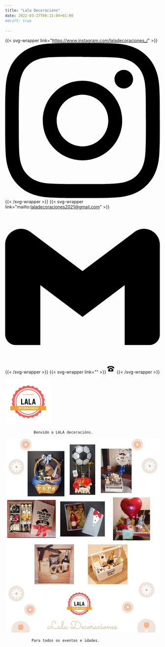 ```yaml
---
title: "Lala Decoracións"
date: 2022-03-27T00:15:04+01:00
#draft: true

---
```


{{< svg-wrapper link="https://www.instagram.com/laladecoraciones_/" >}}
<svg role="img" viewBox="0 0 24 24" xmlns="http://www.w3.org/2000/svg"><title>Instagram</title><path d="M12 0C8.74 0 8.333.015 7.053.072 5.775.132 4.905.333 4.14.63c-.789.306-1.459.717-2.126 1.384S.935 3.35.63 4.14C.333 4.905.131 5.775.072 7.053.012 8.333 0 8.74 0 12s.015 3.667.072 4.947c.06 1.277.261 2.148.558 2.913.306.788.717 1.459 1.384 2.126.667.666 1.336 1.079 2.126 1.384.766.296 1.636.499 2.913.558C8.333 23.988 8.74 24 12 24s3.667-.015 4.947-.072c1.277-.06 2.148-.262 2.913-.558.788-.306 1.459-.718 2.126-1.384.666-.667 1.079-1.335 1.384-2.126.296-.765.499-1.636.558-2.913.06-1.28.072-1.687.072-4.947s-.015-3.667-.072-4.947c-.06-1.277-.262-2.149-.558-2.913-.306-.789-.718-1.459-1.384-2.126C21.319 1.347 20.651.935 19.86.63c-.765-.297-1.636-.499-2.913-.558C15.667.012 15.26 0 12 0zm0 2.16c3.203 0 3.585.016 4.85.071 1.17.055 1.805.249 2.227.415.562.217.96.477 1.382.896.419.42.679.819.896 1.381.164.422.36 1.057.413 2.227.057 1.266.07 1.646.07 4.85s-.015 3.585-.074 4.85c-.061 1.17-.256 1.805-.421 2.227-.224.562-.479.96-.899 1.382-.419.419-.824.679-1.38.896-.42.164-1.065.36-2.235.413-1.274.057-1.649.07-4.859.07-3.211 0-3.586-.015-4.859-.074-1.171-.061-1.816-.256-2.236-.421-.569-.224-.96-.479-1.379-.899-.421-.419-.69-.824-.9-1.38-.165-.42-.359-1.065-.42-2.235-.045-1.26-.061-1.649-.061-4.844 0-3.196.016-3.586.061-4.861.061-1.17.255-1.814.42-2.234.21-.57.479-.96.9-1.381.419-.419.81-.689 1.379-.898.42-.166 1.051-.361 2.221-.421 1.275-.045 1.65-.06 4.859-.06l.045.03zm0 3.678c-3.405 0-6.162 2.76-6.162 6.162 0 3.405 2.76 6.162 6.162 6.162 3.405 0 6.162-2.76 6.162-6.162 0-3.405-2.76-6.162-6.162-6.162zM12 16c-2.21 0-4-1.79-4-4s1.79-4 4-4 4 1.79 4 4-1.79 4-4 4zm7.846-10.405c0 .795-.646 1.44-1.44 1.44-.795 0-1.44-.646-1.44-1.44 0-.794.646-1.439 1.44-1.439.793-.001 1.44.645 1.44 1.439z"/></svg>
{{< /svg-wrapper >}}
{{< svg-wrapper link="mailto:laladecoraciones2021@gmail.com" >}}
<svg role="img" viewBox="0 0 24 24" xmlns="http://www.w3.org/2000/svg"><title>Gmail</title><path d="M24 5.457v13.909c0 .904-.732 1.636-1.636 1.636h-3.819V11.73L12 16.64l-6.545-4.91v9.273H1.636A1.636 1.636 0 0 1 0 19.366V5.457c0-2.023 2.309-3.178 3.927-1.964L5.455 4.64 12 9.548l6.545-4.91 1.528-1.145C21.69 2.28 24 3.434 24 5.457z"/></svg>
{{< /svg-wrapper >}}
{{< svg-wrapper link="" >}}
<svg role="img" viewBox="0 0 24 24" xmlns="http://www.w3.org/2000/svg" height="1.9em"><title>Teléfono</title><path d="M17.256 12.253c-.096-.667-.611-1.187-1.274-1.342c-2.577-.604-3.223-2.088-3.332-3.734C12.193 7.092 11.38 7 10 7s-2.193.092-2.65.177c-.109 1.646-.755 3.13-3.332 3.734c-.663.156-1.178.675-1.274 1.342l-.497 3.442C2.072 16.907 2.962 18 4.2 18h11.6c1.237 0 2.128-1.093 1.953-2.305l-.497-3.442zM10 15.492c-1.395 0-2.526-1.12-2.526-2.5s1.131-2.5 2.526-2.5s2.526 1.12 2.526 2.5s-1.132 2.5-2.526 2.5zM19.95 6c-.024-1.5-3.842-3.999-9.95-4C3.891 2.001.073 4.5.05 6s.021 3.452 2.535 3.127c2.941-.381 2.76-1.408 2.76-2.876C5.345 5.227 7.737 4.98 10 4.98s4.654.247 4.655 1.271c0 1.468-.181 2.495 2.76 2.876C19.928 9.452 19.973 7.5 19.95 6z"/></svg>
{{< /svg-wrapper >}}

<img src="lala_logo_velho.png" alt="lala" width="150"/>

                 Benvido a LALA decoracións.

![foto](cestas/amalgama_cestas_varias.jpg)


                Para todos os eventos e idades.

